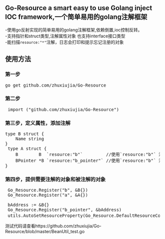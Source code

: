 ## Go-Resource a smart easy to use Golang inject IOC framework,一个简单易用的golang注解框架

-使用go反射实现的简单易用的golang注解框架,依赖倒置,ioc控制反转。</br>-支持指针和struct类型,注解属性对象 也支持interface接口类型</br>-能扫描`resource:"*"`注解，日志会打印和提示忘记注册的对象

## 使用方法
### 第一步
<pre>
go get github.com/zhuxiujia/Go-Resource
</pre>
### 第二步
<pre>
 import ("github.com/zhuxiujia/Go-Resource")
</pre>
### 第三步，定义属性，添加注解
<pre>
type B struct {
	Name string
}
 type A struct {
	B        B  `resource:"b"`         //使用`resource:"b"` 注解注入对象 Annotated injection object
	BPointer *B `resource:"b_pointer"` //使用`resource:"b"` 注解注入指针对象
}
</pre>
### 第四步，提供需要注解的对象和被注解的对象
<pre>
 Go_Resource.Register("b", &B{})
 Go_Resource.Register("a", &A{})
 
 bAddress := &B{}
 Go_Resource.Register("b_pointer", &bAddress)
 utils.AutoSetResourceProperty(Go_Resource.DefaultResourceContext,true)//自动设置属性为注解对象
</pre>
测试代码请查看https://github.com/zhuxiujia/Go-Resource/blob/master/BeanUtil_test.go
